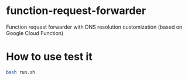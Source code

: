 # function-request-forwarder
Function request forwarder with DNS resolution customization (based on Google Cloud Function)

# How to use test it
```bash
bash run.sh
```
